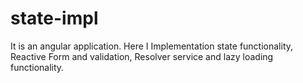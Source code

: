 # state-impl
It is an angular application. Here I Implementation state functionality,  Reactive Form and validation, Resolver service and lazy loading functionality.
